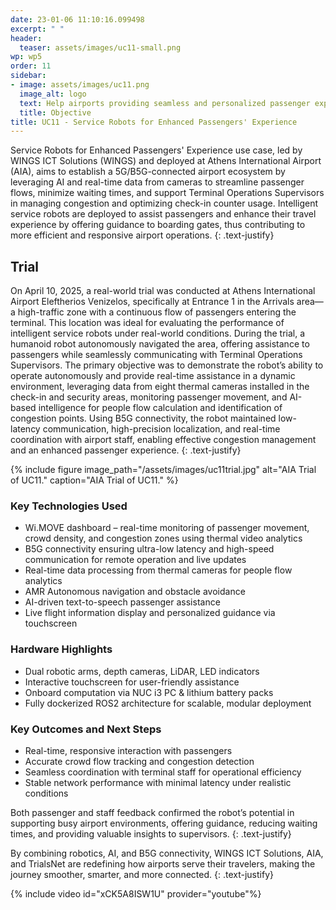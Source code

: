 ```yaml
---
date: 23-01-06 11:10:16.099498
excerpt: " "
header:
  teaser: assets/images/uc11-small.png
wp: wp5
order: 11
sidebar:
- image: assets/images/uc11.png
  image_alt: logo
  text: Help airports providing seamless and personalized passenger experience while increasing efficiency and reducing costs, thanks to the deployment of prototypes supported by combinations of robots, AI algorithms, IoT sensors and B5G technologies.
  title: Objective
title: UC11 - Service Robots for Enhanced Passengers' Experience
---
```

Service Robots for Enhanced Passengers&#39; Experience use case, led by WINGS ICT Solutions (WINGS) and deployed at Athens International Airport (AIA), aims to establish a 5G/B5G-connected airport ecosystem by leveraging AI and real-time data from cameras to streamline passenger flows, minimize waiting times, and support Terminal Operations Supervisors in managing congestion and optimizing check-in counter usage. Intelligent service robots are deployed to assist passengers and enhance their travel experience by offering guidance to boarding gates, thus contributing to more efficient and responsive airport operations.
{: .text-justify}

## Trial

On April 10, 2025, a real-world trial was conducted at Athens International Airport Eleftherios Venizelos, specifically at Entrance 1 in the Arrivals area—a high-traffic zone with a continuous flow of passengers entering the terminal. This location was ideal for evaluating the performance of intelligent service robots under real-world conditions. During the trial, a humanoid robot autonomously navigated the area, offering assistance to passengers while seamlessly communicating with Terminal Operations Supervisors. The primary objective was to demonstrate the robot’s ability to operate autonomously and provide real-time assistance in a dynamic environment, leveraging data from eight thermal cameras installed in the check-in and security areas, monitoring passenger movement, and AI-based intelligence for people flow calculation and identification of congestion points. Using B5G connectivity, the robot maintained low-latency communication, high-precision localization, and real-time coordination with airport staff, enabling effective congestion management and an enhanced passenger experience.
{: .text-justify}

{% include figure image_path="/assets/images/uc11trial.jpg" alt="AIA Trial of UC11." caption="AIA Trial of UC11." %}

### Key Technologies Used
- Wi.MOVE dashboard – real-time monitoring of passenger movement, crowd density, and congestion zones using thermal video analytics
- B5G connectivity ensuring ultra-low latency and high-speed communication for remote operation and live updates
- Real-time data processing from thermal cameras for people flow analytics
- AMR Autonomous navigation and obstacle avoidance
- AI-driven text-to-speech passenger assistance
- Live flight information display and personalized guidance via touchscreen

### Hardware Highlights
- Dual robotic arms, depth cameras, LiDAR, LED indicators
- Interactive touchscreen for user-friendly assistance
- Onboard computation via NUC i3 PC &amp; lithium battery packs
- Fully dockerized ROS2 architecture for scalable, modular deployment

### Key Outcomes and Next Steps
- Real-time, responsive interaction with passengers
- Accurate crowd flow tracking and congestion detection
- Seamless coordination with terminal staff for operational efficiency
- Stable network performance with minimal latency under realistic conditions

Both passenger and staff feedback confirmed the robot’s potential in supporting busy airport environments, offering guidance, reducing waiting times, and providing valuable insights to supervisors.
{: .text-justify}

By combining robotics, AI, and B5G connectivity, WINGS ICT Solutions, AIA, and TrialsNet are redefining how airports serve their travelers, making the journey smoother, smarter, and more connected.
{: .text-justify}

{% include video id="xCK5A8ISW1U" provider="youtube"%}
